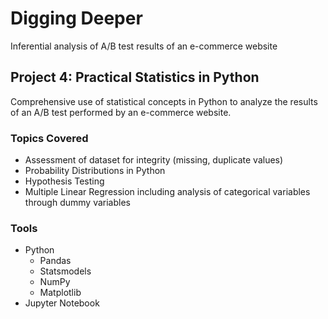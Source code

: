 # Digging Deeper
Inferential analysis of A/B test results of an e-commerce website

## Project 4: Practical Statistics in Python
Comprehensive use of statistical concepts in Python to analyze the results of an A/B test performed by an e-commerce website. 

### Topics Covered
* Assessment of dataset for integrity (missing, duplicate values)
* Probability Distributions in Python
* Hypothesis Testing
* Multiple Linear Regression including analysis of categorical variables through dummy variables

### Tools
* Python
    * Pandas
    * Statsmodels
    * NumPy
    * Matplotlib
* Jupyter Notebook
